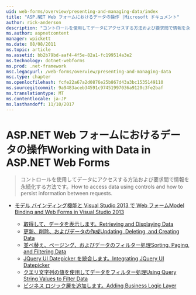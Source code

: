 ```yaml
---
uid: web-forms/overview/presenting-and-managing-data/index
title: "ASP.NET Web フォームにおけるデータの操作 |Microsoft ドキュメント"
author: rick-anderson
description: "コントロールを使用してデータにアクセスする方法および要求間で情報を永続化する方法です。"
ms.author: aspnetcontent
manager: wpickett
ms.date: 08/08/2011
ms.topic: article
ms.assetid: bb2b79bd-aaf4-4f5e-82a1-fc199514a3e2
ms.technology: dotnet-webforms
ms.prod: .net-framework
msc.legacyurl: /web-forms/overview/presenting-and-managing-data
msc.type: chapter
ms.openlocfilehash: fcfe22a67a2d0876e25b867d43a3bc1535149110
ms.sourcegitcommit: 9a9483aceb34591c97451997036a9120c3fe2baf
ms.translationtype: MT
ms.contentlocale: ja-JP
ms.lasthandoff: 11/10/2017
---
```

<a name="working-with-data-in-aspnet-web-forms"></a><span data-ttu-id="f3770-103">ASP.NET Web フォームにおけるデータの操作</span><span class="sxs-lookup"><span data-stu-id="f3770-103">Working with Data in ASP.NET Web Forms</span></span>
====================
> <span data-ttu-id="f3770-104">コントロールを使用してデータにアクセスする方法および要求間で情報を永続化する方法です。</span><span class="sxs-lookup"><span data-stu-id="f3770-104">How to access data using controls and how to persist information between requests.</span></span>


- [<span data-ttu-id="f3770-105">モデル バインディング機能と Visual Studio 2013 で Web フォーム</span><span class="sxs-lookup"><span data-stu-id="f3770-105">Model Binding and Web Forms in Visual Studio 2013</span></span>](model-binding/index.md)

    - [<span data-ttu-id="f3770-106">取得して、データを表示します。</span><span class="sxs-lookup"><span data-stu-id="f3770-106">Retrieving and Displaying Data</span></span>](model-binding/retrieving-data.md)
    - [<span data-ttu-id="f3770-107">更新、削除、およびデータの作成</span><span class="sxs-lookup"><span data-stu-id="f3770-107">Updating, Deleting, and Creating Data</span></span>](model-binding/updating-deleting-and-creating-data.md)
    - [<span data-ttu-id="f3770-108">並べ替え、ページング、およびデータのフィルター処理</span><span class="sxs-lookup"><span data-stu-id="f3770-108">Sorting, Paging, and Filtering Data</span></span>](model-binding/sorting-paging-and-filtering-data.md)
    - [<span data-ttu-id="f3770-109">JQuery UI Datepicker を統合します。</span><span class="sxs-lookup"><span data-stu-id="f3770-109">Integrating JQuery UI Datepicker</span></span>](model-binding/integrating-jquery-ui.md)
    - [<span data-ttu-id="f3770-110">クエリ文字列の値を使用してデータをフィルター処理</span><span class="sxs-lookup"><span data-stu-id="f3770-110">Using Query String Values to Filter Data</span></span>](model-binding/using-query-string-values-to-retrieve-data.md)
    - [<span data-ttu-id="f3770-111">ビジネス ロジック層を追加します。</span><span class="sxs-lookup"><span data-stu-id="f3770-111">Adding Business Logic Layer</span></span>](model-binding/adding-business-logic-layer.md)

